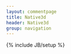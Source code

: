 ```yaml
---
layout: commentpage
title: Native3d 
header: Native3d
group: navigation
---
```

{% include JB/setup %}

